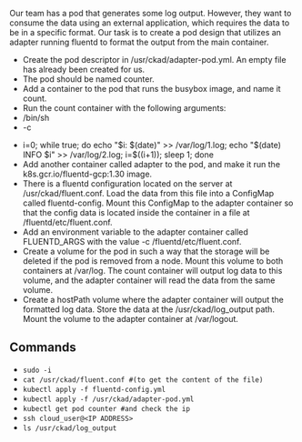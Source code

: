 Our team has a pod that generates some log output. However, they want to consume the data using an external application, which requires the data to be in a specific format. Our task is to create a pod design that utilizes an adapter running fluentd to format the output from the main container.
 - Create the pod descriptor in /usr/ckad/adapter-pod.yml. An empty file has already been created for us.
 - The pod should be named counter.
 - Add a container to the pod that runs the busybox image, and name it count.
 - Run the count container with the following arguments:
  -  /bin/sh
  - -c
  - >
    i=0;
    while true;
    do
      echo "$i: $(date)" >> /var/log/1.log;
      echo "$(date) INFO $i" >> /var/log/2.log;
      i=$((i+1));
      sleep 1;
    done
  - Add another container called adapter to the pod, and make it run the k8s.gcr.io/fluentd-gcp:1.30 image.
  - There is a fluentd configuration located on the server at /usr/ckad/fluent.conf. Load the data from this file into a ConfigMap called fluentd-config. Mount this ConfigMap to the adapter container so that the config data is located inside the container in a file at /fluentd/etc/fluent.conf.
  - Add an environment variable to the adapter container called FLUENTD_ARGS with the value -c /fluentd/etc/fluent.conf.
  - Create a volume for the pod in such a way that the storage will be deleted if the pod is removed from a node. Mount this volume to both containers at /var/log. The count container will output log data to this volume, and the adapter container will read the data from the same volume.
  - Create a hostPath volume where the adapter container will output the formatted log data. Store the data at the /usr/ckad/log_output path. Mount the volume to the adapter container at /var/logout.


## Commands
 - `sudo -i`
 - `cat /usr/ckad/fluent.conf #(to get the content of the file)`
 - `kubectl apply -f fluentd-config.yml`
 - `kubectl apply -f /usr/ckad/adapter-pod.yml`
 - `kubectl get pod counter #and check the ip`
 - `ssh cloud_user@<IP ADDRESS>`
 - `ls /usr/ckad/log_output`